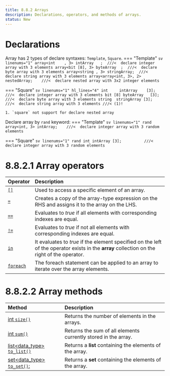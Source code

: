 ```yaml
---
title: 8.8.2 Arrays
description: Declarations, operators, and methods of arrays.
status: New
---
```



# Declarations
Array has 2 types of declare syntaxes: `Template`, `Square`.
=== "Template"
    ```sv linenums="1"
    array<int    , 3> intArray   ;  ///<  declare integer array with 3 elements
    array<bit [8], 3> byteArray  ;  ///<  declare byte array with 3 elements
    array<string , 3> stringArray;  ///<  declare string array with 3 elements
    array<array<int, 3>, 2> nestedArray;    ///<  declare nested array with 3x2 integer elements
    ```

=== "Square"
    ```sv linenums="1" hl_lines="4"
    int     intArray    [3];        ///<  declare integer array with 3 elements
    bit [8] byteArray   [3];        ///<  declare byte array with 3 elements
    string  stringArray [3];        ///<  declare string array with 3 elements
    ///< (1)!
    ```

    1. `square` not support for declare nested array

Declare array by `rand` keyword:
=== "Template"
    ```sv linenums="1"
    rand array<int, 3> intArray;    ///<  declare integer array with 3 random elements
    ```

=== "Square"
    ```sv linenums="1"
    rand int intArray [3];          ///<  declare integer array with 3 random elements
    ```

# 8.8.2.1 Array operators
| Operator                                                                                      | Description                                                                                                                                   |
| :-------------------------------------------------------------------------------------------- | :-------------------------------------------------------------------------------------------------------------------------------------------- |
| [`[]`](8.8.2.1%20Array%20operators.md#array_operators_index "Index operator `[]`")            | Used to access a specific element of an array.                                                                                                |
| [`=`](8.8.2.1%20Array%20operators.md#array_operators_assignment "Assignment operator `=`")    | Creates a copy of the array-type expression on the RHS and assigns it to the array on the LHS.                                                |
| [`==`](8.8.2.1%20Array%20operators.md#array_operators_equality "Equality operator `==`")      | Evaluates to *true* if all elements with corresponding indexes are equal.                                                                     |
| [`!=`](8.8.2.1%20Array%20operators.md#array_operators_inequality "Inequality operator `!=`")  | Evaluates to *true* if not all elements with corresponding indexes are equal.                                                                 |
| [`in`](8.8.2.1%20Array%20operators.md#array_operators_in "Set membership operator `in`")      | It evaluates to *true* if the element specified on the left of the operator exists in the **array** collection on the right of the operator.  |
| [`foreach`](8.8.2.1%20Array%20operators.md#array_operators_foreach "`foreach` statement")     | The foreach statement can be applied to an array to iterate over the array elements.                                                          |

# 8.8.2.2 Array methods
| Method                                                                                                                                | Description                                                       |
| :------------------------------------------------------------------------------------------------------------------------------------ | :---------------------------------------------------------------- |
| [int `size()`](8.8.2.2%20Array%20methods.md#array_methods_size "function int `size()`")                                               | Returns the number of elements in the arrays.                     |
| [int `sum()`](8.8.2.2%20Array%20methods.md#array_methods_sum "function int `sum()`")                                                  | Returns the sum of all elements currently stored in the array.    |
| [list&lt;data_type&gt; `to_list()`](8.8.2.2%20Array%20methods.md#array_methods_to_list "function list&lt;data_type&gt; `to_list()`")  | Returns a **list** containing the elements of the array.          |
| [set&lt;data_type&gt; `to_set()`:](8.8.2.2%20Array%20methods.md#array_methods_to_set "function set&lt;data_type&gt; `to_set()`")      | Returns a **set** containing the elements of the array.           |